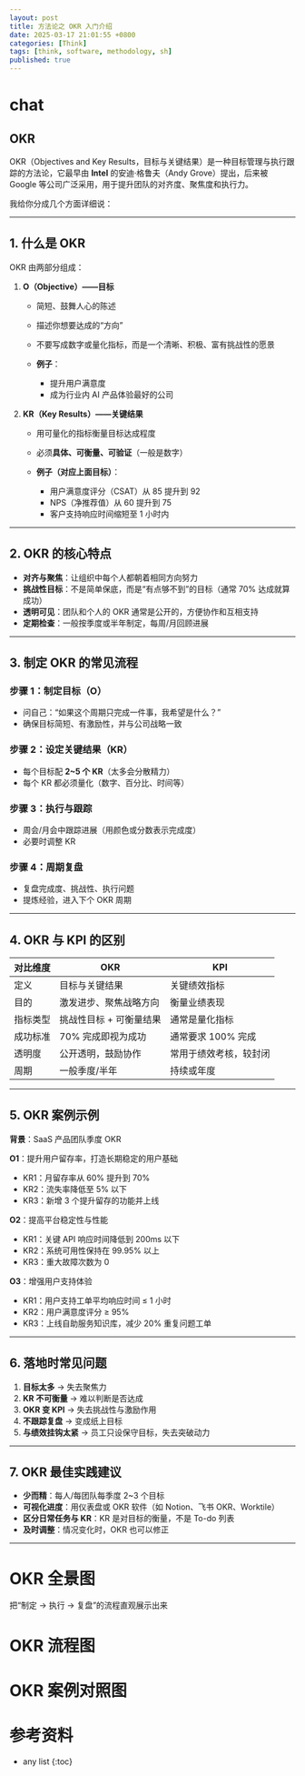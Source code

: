 ```yaml
---
layout: post
title: 方法论之 OKR 入门介绍
date: 2025-03-17 21:01:55 +0800
categories: [Think]
tags: [think, software, methodology, sh]
published: true
---
```



# chat

## OKR

OKR（Objectives and Key Results，目标与关键结果）是一种目标管理与执行跟踪的方法论，它最早由 **Intel** 的安迪·格鲁夫（Andy Grove）提出，后来被 Google 等公司广泛采用，用于提升团队的对齐度、聚焦度和执行力。

我给你分成几个方面详细说：

---

## 1. 什么是 OKR

OKR 由两部分组成：

1. **O（Objective）——目标**

   * 简短、鼓舞人心的陈述
   * 描述你想要达成的“方向”
   * 不要写成数字或量化指标，而是一个清晰、积极、富有挑战性的愿景
   * **例子**：

     * 提升用户满意度
     * 成为行业内 AI 产品体验最好的公司
2. **KR（Key Results）——关键结果**

   * 用可量化的指标衡量目标达成程度
   * 必须**具体、可衡量、可验证**（一般是数字）
   * **例子（对应上面目标）**：

     * 用户满意度评分（CSAT）从 85 提升到 92
     * NPS（净推荐值）从 60 提升到 75
     * 客户支持响应时间缩短至 1 小时内

---

## 2. OKR 的核心特点

* **对齐与聚焦**：让组织中每个人都朝着相同方向努力
* **挑战性目标**：不是简单保底，而是“有点够不到”的目标（通常 70% 达成就算成功）
* **透明可见**：团队和个人的 OKR 通常是公开的，方便协作和互相支持
* **定期检查**：一般按季度或半年制定，每周/月回顾进展

---

## 3. 制定 OKR 的常见流程

### 步骤 1：制定目标（O）

* 问自己：“如果这个周期只完成一件事，我希望是什么？”
* 确保目标简短、有激励性，并与公司战略一致

### 步骤 2：设定关键结果（KR）

* 每个目标配 **2\~5 个 KR**（太多会分散精力）
* 每个 KR 都必须量化（数字、百分比、时间等）

### 步骤 3：执行与跟踪

* 周会/月会中跟踪进展（用颜色或分数表示完成度）
* 必要时调整 KR

### 步骤 4：周期复盘

* 复盘完成度、挑战性、执行问题
* 提炼经验，进入下个 OKR 周期

---

## 4. OKR 与 KPI 的区别

| 对比维度 | OKR           | KPI          |
| ---- | ------------- | ------------ |
| 定义   | 目标与关键结果       | 关键绩效指标       |
| 目的   | 激发进步、聚焦战略方向   | 衡量业绩表现       |
| 指标类型 | 挑战性目标 + 可衡量结果 | 通常是量化指标      |
| 成功标准 | 70% 完成即视为成功   | 通常要求 100% 完成 |
| 透明度  | 公开透明，鼓励协作     | 常用于绩效考核，较封闭  |
| 周期   | 一般季度/半年       | 持续或年度        |

---

## 5. OKR 案例示例

**背景**：SaaS 产品团队季度 OKR

**O1**：提升用户留存率，打造长期稳定的用户基础

* KR1：月留存率从 60% 提升到 70%
* KR2：流失率降低至 5% 以下
* KR3：新增 3 个提升留存的功能并上线

**O2**：提高平台稳定性与性能

* KR1：关键 API 响应时间降低到 200ms 以下
* KR2：系统可用性保持在 99.95% 以上
* KR3：重大故障次数为 0

**O3**：增强用户支持体验

* KR1：用户支持工单平均响应时间 ≤ 1 小时
* KR2：用户满意度评分 ≥ 95%
* KR3：上线自助服务知识库，减少 20% 重复问题工单

---

## 6. 落地时常见问题

1. **目标太多** → 失去聚焦力
2. **KR 不可衡量** → 难以判断是否达成
3. **OKR 变 KPI** → 失去挑战性与激励作用
4. **不跟踪复盘** → 变成纸上目标
5. **与绩效挂钩太紧** → 员工只设保守目标，失去突破动力

---

## 7. OKR 最佳实践建议

* **少而精**：每人/每团队每季度 2\~3 个目标
* **可视化进度**：用仪表盘或 OKR 软件（如 Notion、飞书 OKR、Worktile）
* **区分日常任务与 KR**：KR 是对目标的衡量，不是 To-do 列表
* **及时调整**：情况变化时，OKR 也可以修正

---

# OKR 全景图

把“制定 → 执行 → 复盘”的流程直观展示出来

# OKR 流程图

# OKR 案例对照图





# 参考资料


* any list
{:toc}